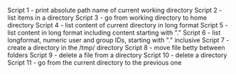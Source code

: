 Script 1 - print absolute path name of current working directory
Script 2 - list items in a directory
Script 3 - go from working directory to home directory
Script 4 - list content of current directory in long format
Script 5 - list content in long format including content starting with "."
Script 6 - list longformat, numeric user and group IDs, starting with "." inclusive
Script 7 - create a directory in the /tmp/ directory
Script 8 - move file betty between folders
Script 9 - delete a file from a directory
Script 10 - delete a directory
Script 11 - go from the current directory to the previous one 

